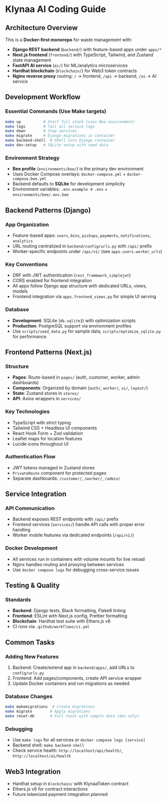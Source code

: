# Klynaa AI Coding Guide

## Architecture Overview
This is a **Docker-first monorepo** for waste management with:
- **Django REST backend** (`backend/`) with feature-based apps under `apps/*`
- **Next.js frontend** (`frontend/`) with TypeScript, Tailwind, and Zustand state management
- **FastAPI AI service** (`ai/`) for ML/analytics microservices
- **Hardhat blockchain** (`blockchain/`) for Web3 token contracts
- **Nginx reverse proxy** routing: `/` → frontend, `/api` → backend, `/ai` → AI service

## Development Workflow

### Essential Commands (Use Make targets)
```bash
make up          # Start full stack (uses Bee environment)
make logs        # Tail all service logs
make down        # Stop services
make migrate     # Django migrations in container
make backend-shell  # Shell into Django container
make dev-setup   # SQLite setup with seed data
```

### Environment Strategy
- **Bee profile** (`environments/bee/`) is the primary dev environment
- Uses Docker Compose overlays: `docker-compose.yml` + `docker-compose.bee.yml`
- Backend defaults to **SQLite** for development simplicity
- Environment variables: `.env.example` → `.env` + `environments/bee/.env.bee`

## Backend Patterns (Django)

### App Organization
- Feature-based apps: `users`, `bins`, `pickups`, `payments`, `notifications`, `analytics`
- URL routing centralized in `backend/config/urls.py` with `/api/` prefix
- Worker-specific endpoints under `/api/v1/` (see `apps.users.worker_urls`)

### Key Conventions
- DRF with JWT authentication (`rest_framework_simplejwt`)
- CORS enabled for frontend integration
- All apps follow Django app structure with dedicated URLs, views, models
- Frontend integration via `apps.frontend_views.py` for simple UI serving

### Database
- **Development**: SQLite (`db.sqlite3`) with optimization scripts
- **Production**: PostgreSQL support via environment profiles
- Use `scripts/seed_data.py` for sample data, `scripts/optimize_sqlite.py` for performance

## Frontend Patterns (Next.js)

### Structure
- **Pages**: Route-based in `pages/` (auth, customer, worker, admin dashboards)
- **Components**: Organized by domain (`auth/`, `worker/`, `ui/`, `layout/`)
- **State**: Zustand stores in `stores/`
- **API**: Axios wrappers in `services/`

### Key Technologies
- TypeScript with strict typing
- Tailwind CSS + Headless UI components
- React Hook Form + Zod validation
- Leaflet maps for location features
- Lucide icons throughout UI

### Authentication Flow
- JWT tokens managed in Zustand stores
- `PrivateRoute` component for protected pages
- Separate dashboards: `/customer/`, `/worker/`, `/admin/`

## Service Integration

### API Communication
- Backend exposes REST endpoints with `/api/` prefix
- Frontend services (`services/`) handle API calls with proper error handling
- Worker mobile features via dedicated endpoints (`/api/v1/`)

### Docker Development
- All services run in containers with volume mounts for live reload
- Nginx handles routing and proxying between services
- Use `docker compose logs` for debugging cross-service issues

## Testing & Quality

### Standards
- **Backend**: Django tests, Black formatting, Flake8 linting
- **Frontend**: ESLint with Next.js config, Prettier formatting
- **Blockchain**: Hardhat test suite with Ethers.js v6
- CI runs via `.github/workflows/ci.yml`

## Common Tasks

### Adding New Features
1. Backend: Create/extend app in `backend/apps/`, add URLs to `config/urls.py`
2. Frontend: Add pages/components, create API service wrapper
3. Update Docker containers and run migrations as needed

### Database Changes
```bash
make makemigrations  # Create migrations
make migrate        # Apply migrations
make reset-db       # Full reset with sample data (dev only)
```

### Debugging
- Use `make logs` for all services or `docker compose logs [service]`
- Backend shell: `make backend-shell`
- Check service health: `http://localhost/api/health/`, `http://localhost/ai/health`

## Web3 Integration
- Hardhat setup in `blockchain/` with KlynaaToken contract
- Ethers.js v6 for contract interactions
- Future tokenized payment integration planned